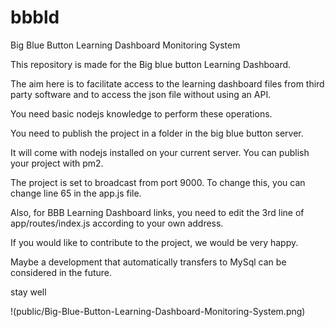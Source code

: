 # bbbld
Big Blue Button Learning Dashboard Monitoring System

This repository is made for the Big blue button Learning Dashboard.

The aim here is to facilitate access to the learning dashboard files from third party software and to access the json file without using an API.

You need basic nodejs knowledge to perform these operations.

You need to publish the project in a folder in the big blue button server.

It will come with nodejs installed on your current server. You can publish your project with pm2.

The project is set to broadcast from port 9000. To change this, you can change line 65 in the app.js file.

Also, for BBB Learning Dashboard links, you need to edit the 3rd line of app/routes/index.js according to your own address.

If you would like to contribute to the project, we would be very happy.

Maybe a development that automatically transfers to MySql can be considered in the future.

stay well

!(public/Big-Blue-Button-Learning-Dashboard-Monitoring-System.png)
